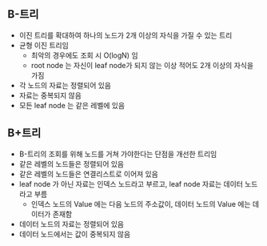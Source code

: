 ## B-트리

- 이진 트리를 확대하여 하나의 노드가 2개 이상의 자식을 가질 수 있는 트리
- 균형 이진 트리임
    - 최악의 경우에도 조회 시 O(logN) 임
    - root node 는 자신이 leaf node가 되지 않는 이상 적어도 2개 이상의 자식을 가짐
- 각 노드의 자료는 정렬되어 있음
- 자료는 중복되지 않음
- 모든 leaf node 는 같은 레벨에 있음

## B+트리

- B-트리의 조회를 위해 노드를 거쳐 가야한다는 단점을 개선한 트리임
- 같은 레벨의 노드들은 정렬되어 있음
- 같은 레벨의 노드들은 연결리스트로 이어져 있음
- leaf node 가 아닌 자료는 인덱스 노드라고 부르고, leaf node 자료는 데이터 노드라고 부름
    - 인덱스 노드의 Value 에는 다음 노드의 주소값이, 데이터 노드의 Value 에는 데이터가 존재함
- 데이터 노드의 자료는 정렬되어 있음
- 데이터 노드에서는 값이 중복되지 않음
